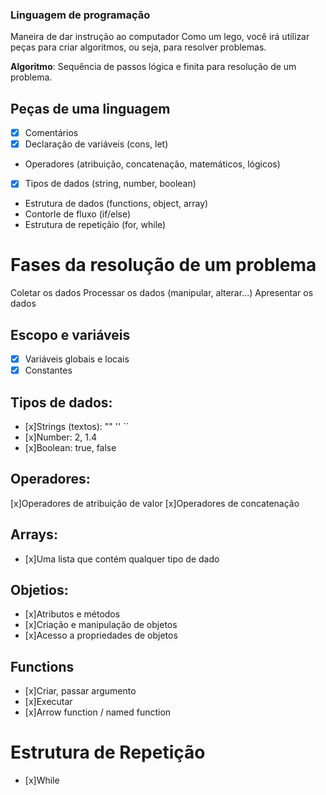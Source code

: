 ### Linguagem de programação

Maneira de dar instrução ao computador
Como um lego, você irá utilizar peças para criar algoritmos, ou seja, para resolver problemas.

**Algoritmo**: Sequência de passos lógica e finita para resolução de um problema.

## Peças de uma linguagem
- [x] Comentários
- [x] Declaração de variáveis (cons, let)
- Operadores (atribuição, concatenação, matemáticos, lógicos)
- [x] Tipos de dados (string, number, boolean)
- Estrutura de dados (functions, object, array)
- Contorle de fluxo (if/else)
- Estrutura de repetiçãio (for, while)


# Fases da resolução de um problema

Coletar os dados
Processar os dados (manipular, alterar...)
Apresentar os dados

## Escopo e variáveis 

- [x] Variáveis globais e locais
- [x] Constantes

## Tipos de dados:

- [x]Strings (textos): "" '' ``
- [x]Number: 2, 1.4
- [x]Boolean: true, false

## Operadores:

[x]Operadores de atribuição de valor
[x]Operadores de concatenação 

## Arrays:

- [x]Uma lista que contém qualquer tipo de dado

## Objetios:

- [x]Atributos e métodos
- [x]Criação e manipulação de objetos
- [x]Acesso a propriedades de objetos

## Functions
- [x]Criar, passar argumento
- [x]Executar
- [x]Arrow function / named function

# Estrutura de Repetição

- [x]While